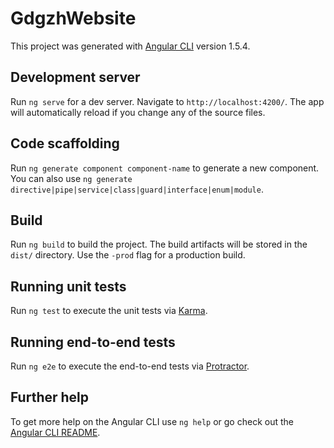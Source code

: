 # GdgzhWebsite

This project was generated with [Angular CLI](https://github.com/angular/angular-cli) version 1.5.4.

## Development server

Run `ng serve` for a dev server. Navigate to `http://localhost:4200/`. The app will automatically
reload if you change any of the source files.

## Code scaffolding

Run `ng generate component component-name` to generate a new component. You can also use `ng
generate directive|pipe|service|class|guard|interface|enum|module`.

## Build

Run `ng build` to build the project. The build artifacts will be stored in the `dist/` directory.
Use the `-prod` flag for a production build.

## Running unit tests

Run `ng test` to execute the unit tests via [Karma](https://karma-runner.github.io).

## Running end-to-end tests

Run `ng e2e` to execute the end-to-end tests via [Protractor](http://www.protractortest.org/).

## Further help

To get more help on the Angular CLI use `ng help` or go check out the
[Angular CLI README](https://github.com/angular/angular-cli/blob/master/README.md).
